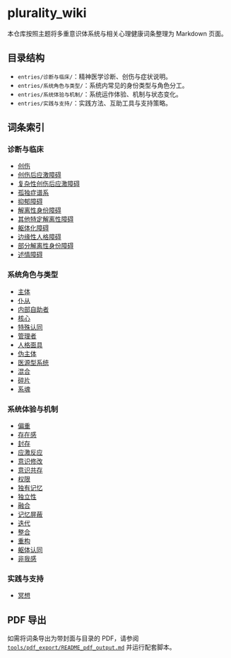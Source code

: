 # plurality_wiki

本仓库按照主题将多重意识体系统与相关心理健康词条整理为 Markdown 页面。

## 目录结构

- `entries/诊断与临床/`：精神医学诊断、创伤与症状说明。
- `entries/系统角色与类型/`：系统内常见的身份类型与角色分工。
- `entries/系统体验与机制/`：系统运作体验、机制与状态变化。
- `entries/实践与支持/`：实践方法、互助工具与支持策略。

## 词条索引

### 诊断与临床

- [创伤](entries/诊断与临床/创伤.md)
- [创伤后应激障碍](entries/诊断与临床/创伤后应激障碍.md)
- [复杂性创伤后应激障碍](entries/诊断与临床/复杂性创伤后应激障碍.md)
- [孤独症谱系](entries/诊断与临床/孤独症谱系.md)
- [抑郁障碍](entries/诊断与临床/抑郁障碍.md)
- [解离性身份障碍](entries/诊断与临床/解离性身份障碍.md)
- [其他特定解离性障碍](entries/诊断与临床/其他特定解离性障碍.md)
- [躯体化障碍](entries/诊断与临床/躯体化障碍.md)
- [边缘性人格障碍](entries/诊断与临床/边缘性人格障碍.md)
- [部分解离性身份障碍](entries/诊断与临床/部分解离性身份障碍.md)
- [述情障碍](entries/诊断与临床/述情障碍.md)

### 系统角色与类型

- [主体](entries/系统角色与类型/主体.md)
- [仆从](entries/系统角色与类型/仆从.md)
- [内部自助者](entries/系统角色与类型/内部自助者.md)
- [核心](entries/系统角色与类型/核心.md)
- [特殊认同](entries/系统角色与类型/特殊认同.md)
- [管理者](entries/系统角色与类型/管理者.md)
- [人格面具](entries/系统角色与类型/人格面具.md)
- [伪主体](entries/系统角色与类型/伪主体.md)
- [医源型系统](entries/系统角色与类型/医源型系统.md)
- [混合](entries/系统角色与类型/混合.md)
- [碎片](entries/系统角色与类型/碎片.md)
- [系魂](entries/系统角色与类型/系魂.md)

### 系统体验与机制

- [偏重](entries/系统体验与机制/偏重.md)
- [存在感](entries/系统体验与机制/存在感.md)
- [封存](entries/系统体验与机制/封存.md)
- [应激反应](entries/系统体验与机制/应激反应.md)
- [意识修改](entries/系统体验与机制/意识修改.md)
- [意识共存](entries/系统体验与机制/意识共存.md)
- [权限](entries/系统体验与机制/权限.md)
- [独有记忆](entries/系统体验与机制/独有记忆.md)
- [独立性](entries/系统体验与机制/独立性.md)
- [融合](entries/系统体验与机制/融合.md)
- [记忆屏蔽](entries/系统体验与机制/记忆屏蔽.md)
- [迭代](entries/系统体验与机制/迭代.md)
- [整合](entries/系统体验与机制/整合.md)
- [重构](entries/系统体验与机制/重构.md)
- [躯体认同](entries/系统体验与机制/躯体认同.md)
- [非我感](entries/系统体验与机制/非我感.md)

### 实践与支持

- [冥想](entries/实践与支持/冥想.md)

## PDF 导出

如需将词条导出为带封面与目录的 PDF，请参阅 [`tools/pdf_export/README_pdf_output.md`](tools/pdf_export/README_pdf_output.md) 并运行配套脚本。

